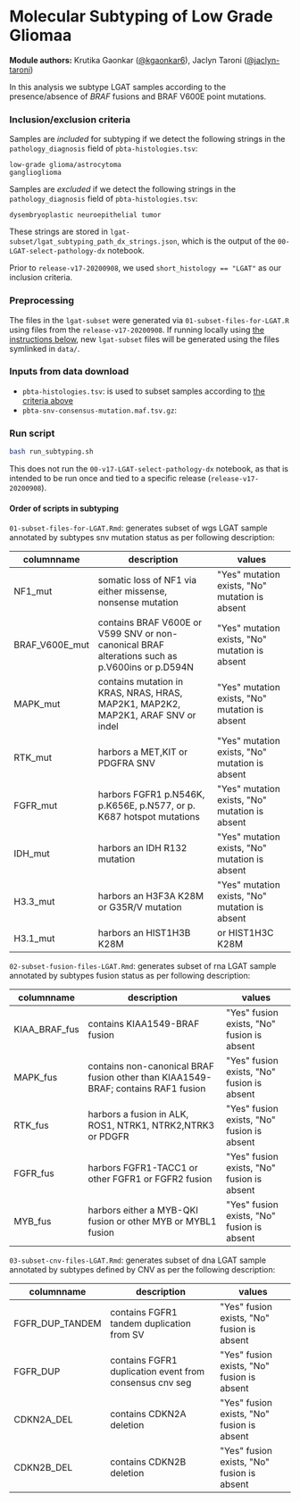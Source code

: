 # Molecular Subtyping of Low Grade Gliomaa

**Module authors:** Krutika Gaonkar ([@kgaonkar6](https://github.com/kgaonkar6)), Jaclyn Taroni ([@jaclyn-taroni](https://github.com/jaclyn-taroni))

In this analysis we subtype LGAT samples according to the presence/absence of _BRAF_ fusions and BRAF V600E point mutations. 

### Inclusion/exclusion criteria

Samples are _included_ for subtyping if we detect the following strings in the `pathology_diagnosis` field of `pbta-histologies.tsv`:

```
low-grade glioma/astrocytoma
ganglioglioma
```

Samples are _excluded_ if we detect the following strings in the `pathology_diagnosis` field of `pbta-histologies.tsv`:

```
dysembryoplastic neuroepithelial tumor
```

These strings are stored in `lgat-subset/lgat_subtyping_path_dx_strings.json`, which is the output of the `00-LGAT-select-pathology-dx` notebook. 

Prior to `release-v17-20200908`, we used `short_histology == "LGAT"` as our inclusion criteria.


### Preprocessing

The files in the `lgat-subset` were generated via `01-subset-files-for-LGAT.R` using files from the `release-v17-20200908`. If running locally using [the instructions below](#run-script), new `lgat-subset` files will be generated using the files symlinked in `data/`.

### Inputs from data download

* `pbta-histologies.tsv`: is used to subset samples according to [the criteria above](#inclusion-exclusion-criteria)
* `pbta-snv-consensus-mutation.maf.tsv.gz`: 

### Run script

```sh
bash run_subtyping.sh
```

This does not run the `00-v17-LGAT-select-pathology-dx` notebook, as that is intended to be run once and tied to a specific release (`release-v17-20200908`).

#### Order of scripts in subtyping

`01-subset-files-for-LGAT.Rmd`: generates subset of wgs LGAT sample annotated by subtypes snv mutation status as per following description:

columnname  | description | values
 --- | --- | ---
NF1_mut | somatic loss of NF1 via either missense, nonsense mutation | "Yes" mutation exists, "No" mutation is absent 
BRAF_V600E_mut | contains BRAF V600E or V599 SNV or non-canonical BRAF alterations such as p.V600ins or p.D594N | "Yes" mutation exists, "No" mutation is absent
MAPK_mut | contains mutation in KRAS, NRAS, HRAS, MAP2K1, MAP2K2, MAP2K1, ARAF SNV or indel | "Yes" mutation exists, "No" mutation is absent
RTK_mut | harbors a MET,KIT or PDGFRA SNV | "Yes" mutation exists, "No" mutation is absent
FGFR_mut | harbors FGFR1 p.N546K, p.K656E, p.N577, or p. K687 hotspot mutations | "Yes" mutation exists, "No" mutation is absent
IDH_mut | harbors an IDH R132 mutation | "Yes" mutation exists, "No" mutation is absent
H3.3_mut | harbors an H3F3A K28M or G35R/V mutation | "Yes" mutation exists, "No" mutation is absent
H3.1_mut | harbors an HIST1H3B K28M|or HIST1H3C  K28M | "Yes" mutation exists, "No" mutation is absent

`02-subset-fusion-files-LGAT.Rmd`: generates subset of rna LGAT sample annotated by subtypes fusion status as per following description:

columnname | description | values
--- | --- | ---
KIAA_BRAF_fus | contains KIAA1549-BRAF fusion | "Yes" fusion exists, "No" fusion is absent
MAPK_fus | contains non-canonical BRAF fusion other than KIAA1549-BRAF; contains RAF1 fusion | "Yes" fusion exists, "No" fusion is absent
RTK_fus | harbors a fusion in ALK, ROS1, NTRK1, NTRK2,NTRK3 or PDGFR | "Yes" fusion exists, "No" fusion is absent
FGFR_fus | harbors FGFR1-TACC1 or other FGFR1 or FGFR2 fusion | "Yes" fusion exists, "No" fusion is absent
MYB_fus | harbors either a MYB-QKI fusion or other MYB or MYBL1 fusion | "Yes" fusion exists, "No" fusion is absent
 
`03-subset-cnv-files-LGAT.Rmd`: generates subset of dna LGAT sample annotated by subtypes defined by CNV as per the following description:

columnname | description | values
--- | --- | ---
FGFR_DUP_TANDEM | contains FGFR1 tandem duplication from SV | "Yes" fusion exists, "No" fusion is absent
FGFR_DUP | contains FGFR1 duplication event from consensus cnv seg | "Yes" fusion exists, "No" fusion is absent
CDKN2A_DEL | contains CDKN2A deletion | "Yes" fusion exists, "No" fusion is absent
CDKN2B_DEL | contains CDKN2B deletion | "Yes" fusion exists, "No" fusion is absent

